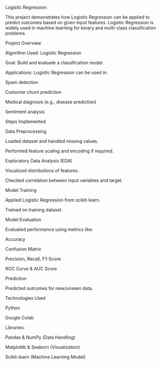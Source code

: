 Logistic Regression:

This project demonstrates how Logistic Regression can be applied to predict outcomes based on given input features. Logistic Regression is widely used in machine learning for binary and multi-class classification problems

Project Overview

Algorithm Used: Logistic Regression

Goal: Build and evaluate a classification model.

Applications: Logistic Regression can be used in:

Spam detection

Customer churn prediction

Medical diagnosis (e.g., disease prediction)

Sentiment analysis

Steps Implemented

Data Preprocessing

Loaded dataset and handled missing values.

Performed feature scaling and encoding if required.

Exploratory Data Analysis (EDA)

Visualized distributions of features.

Checked correlation between input variables and target.

Model Training

Applied Logistic Regression from scikit-learn.

Trained on training dataset.

Model Evaluation

Evaluated performance using metrics like:

Accuracy

Confusion Matrix

Precision, Recall, F1-Score

ROC Curve & AUC Score

Prediction

Predicted outcomes for new/unseen data.

Technologies Used

Python

Google Colab

Libraries:

Pandas & NumPy (Data Handling)

Matplotlib & Seaborn (Visualization)

Scikit-learn (Machine Learning Model)

